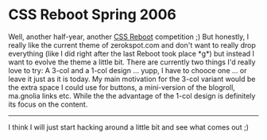 # CSS Reboot Spring 2006

Well, another half-year, another [CSS Reboot](http://www.cssreboot.com/) competition ;) But honestly, I really like the current theme of zerokspot.com and don't want to really drop everything (like I did right after the last Reboot took place \*g\*) but instead I want to evolve the theme a little bit. There are currently two things I'd really love to try: A 3-col and a 1-col design ... yupp, I have to chooce one ... or leave it just as it is today. My main motivation for the 3-col variant would be the extra space I could use for buttons, a mini-version of the blogroll, ma.gnolia links etc. While the the advantage of the 1-col design is definitely its focus on the content.

-------------------------------



I think I will just start hacking around a little bit and see what comes out ;)